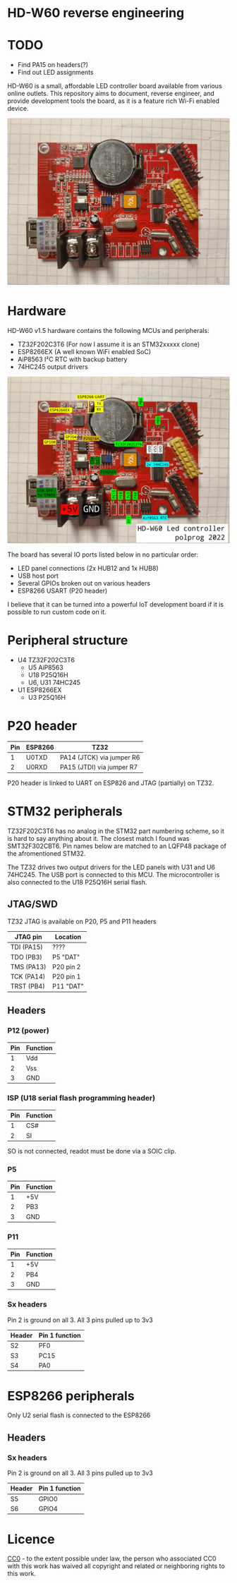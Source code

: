 # HD-W60 reverse engineering

# TODO
- Find PA15 on headers(?)
- Find out LED assignments


HD-W60 is a small, affordable LED controller board available from various online outlets. This repository aims to document, reverse engineer, and provide development tools the board, as it is a feature rich Wi-Fi enabled device. 


![Image of a HD-W60 v1.5 PCB](images/board.jpg)


# Hardware

HD-W60 v1.5 hardware contains the following MCUs and peripherals:

- TZ32F202C3T6 (For now I assume it is an STM32xxxxx clone)
- ESP8266EX (A well known WiFi enabled SoC)
- AiP8563 I²C RTC with backup battery
- 74HC245 output drivers

![HD-W60 v1.5 PCB with superimposed pinout labels](images/pinout.png)


The board has several IO ports listed below in no particular order:

- LED panel connections (2x HUB12 and 1x HUB8)
- USB host port
- Several GPIOs broken out on various headers
- ESP8266 USART (P20 header)

I believe that it can be turned into a powerful IoT development board if it is possible to run custom code on it.

# Peripheral structure

- U4 TZ32F202C3T6
  - U5 AiP8563
  - U18 P25Q16H
  - U6, U31 74HC245
- U1 ESP8266EX
  - U3 P25Q16H

# P20 header

| Pin | ESP8266 | TZ32 |
|-----|---------|------|
| 1   | U0TXD   | PA14 (JTCK) via jumper R6 |
| 2   | U0RXD   | PA15 (JTDI) via jumper R7 |

P20 header is linked to UART on ESP826 and JTAG (partially) on TZ32.


# STM32 peripherals

TZ32F202C3T6 has no analog in the STM32 part numbering scheme, so it is hard to say anything about it. The closest match I found was SMT32F302CBT6. Pin names below are matched to an LQFP48 package of the afromentioned STM32.

The TZ32 drives two output drivers for the LED panels with U31 and U6 74HC245. The USB port is connected to this MCU. The microcontroller is also connected to the U18 P25Q16H serial flash. 

## JTAG/SWD

TZ32 JTAG is available on P20, P5 and P11 headers

| JTAG pin   | Location  |
|------------|-----------|
| TDI (PA15) | ????      |
| TDO (PB3)  | P5 "DAT"  |
| TMS (PA13) | P20 pin 2 |
| TCK (PA14) | P20 pin 1 |
| TRST (PB4) | P11 "DAT" | 


## Headers 

### P12 (power)

| Pin | Function |
|-----|----------
| 1   | Vdd |
| 2   | Vss |
| 3   | GND |

### ISP (U18 serial flash programming header)

| Pin | Function |
|-----|----------
| 1   | CS# |
| 2   | SI  |

SO is not connected, readot must be done via a SOIC clip.

### P5

| Pin | Function |
|-----|----------
| 1   | +5V |
| 2   | PB3 |
| 3   | GND |

### P11

| Pin | Function |
|-----|----------
| 1   | +5V |
| 2   | PB4 |
| 3   | GND |

### Sx headers

Pin 2 is ground on all 3. All 3 pins pulled up to 3v3

| Header | Pin 1 function |
|-----|----------
| S2   | PF0  |
| S3   | PC15 |
| S4   | PA0  |


# ESP8266 peripherals

Only U2 serial flash is connected to the ESP8266

## Headers

### Sx headers

Pin 2 is ground on all 3. All 3 pins pulled up to 3v3

| Header | Pin 1 function |
|------|----------
| S5   | GPIO0  |
| S6   | GPIO4  |


# Licence


[CC0](http://creativecommons.org/publicdomain/zero/1.0/") - to the extent possible under law, the person who associated CC0 with this 
work has waived all copyright and related or neighboring rights to this work.
